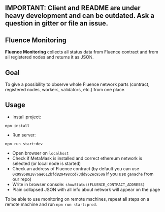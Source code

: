 ## IMPORTANT: Client and README are under heavy development and can be outdated. Ask a question in gitter or file an issue.

## Fluence Monitoring

**Fluence Monitoring** collects all status data from Fluence contract and from all registered nodes and returns it as JSON.

## Goal

To give a possibility to observe whole Fluence network parts (contract, registered nodes, workers, validators, etc.) from one place.

## Usage

- Install project:

`npm install`

- Run server:

`npm run start:dev`

- Open browser on `localhost`
- Check if MetaMask is installed and correct ethereum network is selected (or local node is started)
- Check an address of Fluence contract (by default you can use `0x9995882876ae612bfd829498ccd73dd962ec950a` if you use `ganache` from our repo)
- Write in browser console: `showStatus(FLUENCE_CONTRACT_ADDRESS)`
- Plain collapsed JSON with all info about network will appear on the page

To be able to use monitoring on remote machines, repeat all steps on a remote machine and run `npm run start:prod`.